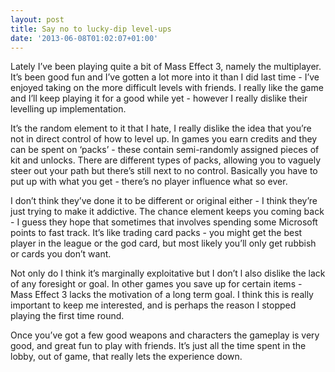 ```yaml
---
layout: post
title: Say no to lucky-dip level-ups
date: '2013-06-08T01:02:07+01:00'
---
```

Lately I’ve been playing quite a bit of Mass Effect 3, namely the multiplayer.
It’s been good fun and I’ve gotten a lot more into it than I did last time -
I’ve enjoyed taking on the more difficult levels with friends. I really like
the game and I’ll keep playing it for a good while yet - however I really
dislike their levelling up implementation.

It’s the random element to it that I hate, I really dislike the idea that
you’re not in direct control of how to level up. In games you earn credits and
they can be spent on ‘packs’ - these contain semi-randomly assigned pieces of
kit and unlocks. There are different types of packs, allowing you to vaguely
steer out your path but there’s still next to no control. Basically you have to
put up with what you get - there’s no player influence what so ever. 

I don’t think they’ve done it to be different or original either - I think
they’re just trying to make it addictive. The chance element keeps you coming
back - I guess they hope that sometimes that involves spending some Microsoft
points to fast track. It’s like trading card packs - you might get the best
player in the league or the god card, but most likely you’ll only get rubbish
or cards you don’t want.

Not only do I think it’s marginally exploitative but I don’t l also dislike the
lack of any foresight or goal. In other games you save up for certain items -
Mass Effect 3 lacks the motivation of a long term goal. I think this is really
important to keep me interested, and is perhaps the reason I stopped playing
the first time round.

Once you’ve got a few good weapons and characters the gameplay is very good,
and great fun to play with friends. It’s just all the time spent in the lobby,
out of game, that really lets the experience down.
